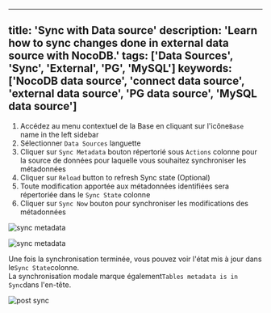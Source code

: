 ***

title: 'Sync with Data source'
description: 'Learn how to sync changes done in external data source with NocoDB.'
tags: \['Data Sources', 'Sync', 'External', 'PG', 'MySQL']
keywords: \['NocoDB data source', 'connect data source', 'external data source', 'PG data source', 'MySQL data source']
-----------------------------------------------------------------------------------------------------------------------

1. Accédez au menu contextuel de la Base en cliquant sur l'icône`Base` name in the left sidebar
2. Sélectionner `Data Sources` languette
3. Cliquer sur `Sync Metadata` bouton répertorié sous `Actions` colonne pour la source de données pour laquelle vous souhaitez synchroniser les métadonnées
4. Cliquer sur `Reload` button to refresh Sync state (Optional)
5. Toute modification apportée aux métadonnées identifiées sera répertoriée dans le `Sync State` colonne
6. Cliquer sur `Sync Now` bouton pour synchroniser les modifications des métadonnées

![sync metadata](/img/v2/data-source/data-source-2.png)

![sync metadata](/img/v2/data-source/data-source-meta-sync.png)

Une fois la synchronisation terminée, vous pouvez voir l'état mis à jour dans le`Sync State`colonne.\
La synchronisation modale marque également`Tables metadata is in Sync`dans l'en-tête.

![post sync](/img/v2/data-source/data-source-post-sync.png)
